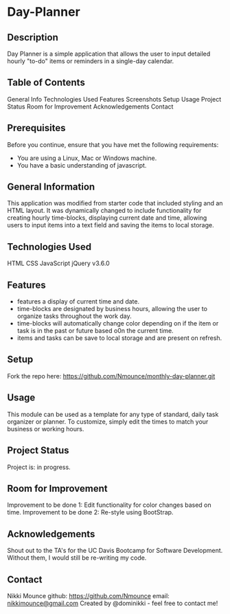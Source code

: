 # Day-Planner

## Description
Day Planner is a simple application that allows the user to input detailed hourly "to-do" items or reminders in a single-day calendar.

## Table of Contents
General Info
Technologies Used
Features
Screenshots
Setup
Usage
Project Status
Room for Improvement
Acknowledgements
Contact
## Prerequisites

Before you continue, ensure that you have met the following requirements:
* You are using a Linux, Mac or Windows machine.
* You have a basic understanding of javascript.


## General Information
This application was modified from starter code that included styling and an HTML layout. It was dynamically changed to include functionality for creating hourly time-blocks, displaying current date and time, allowing users to input items into a text field and saving the items to local storage.


## Technologies Used
HTML
CSS
JavaScript
jQuery v3.6.0

## Features

* features a display of current time and date.
* time-blocks are designated by business hours, allowing the user to organize tasks throughout the work day.
* time-blocks will automatically change color depending on if the item or task is in the past or future based o0n the current time.
* items and tasks can be save to local storage and are present on refresh.

## Setup
Fork the repo here: https://github.com/Nmounce/monthly-day-planner.git

## Usage
This module can be used as a template for any type of standard, daily task organizer or planner. To customize, simply edit the times to match your business or working hours.
## Project Status
Project is: in progress.

## Room for Improvement

Improvement to be done 1: Edit functionality for color changes based on time.
Improvement to be done 2: Re-style using BootStrap.

## Acknowledgements
Shout out to the TA's for the UC Davis Bootcamp for Software Development. Without them, I would still be re-writing my code.

## Contact
Nikki Mounce 
github: https://github.com/Nmounce
email: nikkimounce@gmail.com
Created by @dominikki - feel free to contact me!